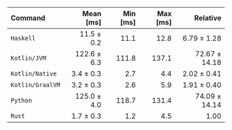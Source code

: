 | Command | Mean [ms] | Min [ms] | Max [ms] | Relative |
|:---|---:|---:|---:|---:|
| `Haskell` | 11.5 ± 0.2 | 11.1 | 12.8 | 6.79 ± 1.28 |
| `Kotlin/JVM` | 122.6 ± 6.3 | 111.8 | 137.1 | 72.67 ± 14.18 |
| `Kotlin/Native` | 3.4 ± 0.3 | 2.7 | 4.4 | 2.02 ± 0.41 |
| `Kotlin/GraalVM` | 3.2 ± 0.3 | 2.6 | 5.9 | 1.91 ± 0.40 |
| `Python` | 125.0 ± 4.0 | 118.7 | 131.4 | 74.09 ± 14.14 |
| `Rust` | 1.7 ± 0.3 | 1.2 | 4.5 | 1.00 |
